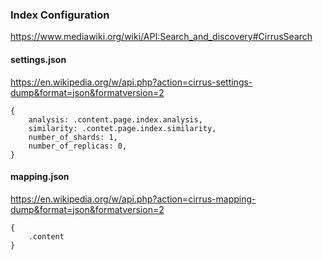 ### Index Configuration

https://www.mediawiki.org/wiki/API:Search_and_discovery#CirrusSearch

#### settings.json
https://en.wikipedia.org/w/api.php?action=cirrus-settings-dump&format=json&formatversion=2
```
{
    analysis: .content.page.index.analysis,
    similarity: .contet.page.index.similarity,
    number_of_shards: 1,
    number_of_replicas: 0,
}
```

#### mapping.json
https://en.wikipedia.org/w/api.php?action=cirrus-mapping-dump&format=json&formatversion=2
```
{
    .content
}
```
